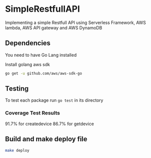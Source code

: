 # SimpleRestfullAPI
Implementing a simple Restfull API using Serverless Framework, AWS lambda, AWS API gateway and AWS DynamoDB 

## Dependencies
You need to have Go Lang installed

Install golang aws sdk
```bash 
go get -u github.com/aws/aws-sdk-go
```

## Testing
To test each package run ```go test``` in its directory

### Coverage Test Results
91.7% for createdevice
86.7% for getdevice


## Build and make deploy file

```bash
make deploy
```
